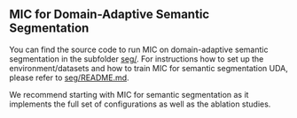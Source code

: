 ## MIC for Domain-Adaptive Semantic Segmentation

You can find the source code to run MIC on domain-adaptive semantic segmentation
in the subfolder [seg/](seg/). For instructions how to set up the environment/datasets and how
to train MIC for semantic segmentation UDA, please refer to [seg/README.md](seg/README.md).

We recommend starting with MIC for semantic segmentation as it implements the full set
of configurations as well as the ablation studies.